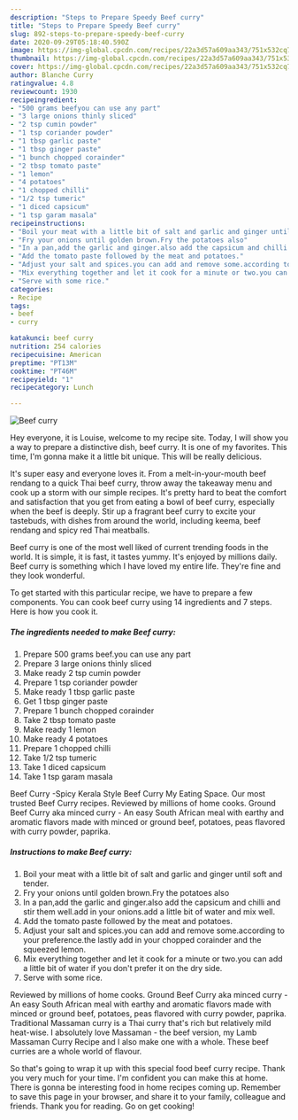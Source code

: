 ```yaml
---
description: "Steps to Prepare Speedy Beef curry"
title: "Steps to Prepare Speedy Beef curry"
slug: 892-steps-to-prepare-speedy-beef-curry
date: 2020-09-29T05:18:40.590Z
image: https://img-global.cpcdn.com/recipes/22a3d57a609aa343/751x532cq70/beef-curry-recipe-main-photo.jpg
thumbnail: https://img-global.cpcdn.com/recipes/22a3d57a609aa343/751x532cq70/beef-curry-recipe-main-photo.jpg
cover: https://img-global.cpcdn.com/recipes/22a3d57a609aa343/751x532cq70/beef-curry-recipe-main-photo.jpg
author: Blanche Curry
ratingvalue: 4.8
reviewcount: 1930
recipeingredient:
- "500 grams beefyou can use any part"
- "3 large onions thinly sliced"
- "2 tsp cumin powder"
- "1 tsp coriander powder"
- "1 tbsp garlic paste"
- "1 tbsp ginger paste"
- "1 bunch chopped corainder"
- "2 tbsp tomato paste"
- "1 lemon"
- "4 potatoes"
- "1 chopped chilli"
- "1/2 tsp tumeric"
- "1 diced capsicum"
- "1 tsp garam masala"
recipeinstructions:
- "Boil your meat with a little bit of salt and garlic and ginger until soft and tender."
- "Fry your onions until golden brown.Fry the potatoes also"
- "In a pan,add the garlic and ginger.also add the capsicum and chilli and stir them well.add in your onions.add a little bit of water and mix well."
- "Add the tomato paste followed by the meat and potatoes."
- "Adjust your salt and spices.you can add and remove some.according to your preference.the lastly add in your chopped corainder and the squeezed lemon."
- "Mix everything together and let it cook for a minute or two.you can add a little bit of water if you don&#39;t prefer it on the dry side."
- "Serve with some rice."
categories:
- Recipe
tags:
- beef
- curry

katakunci: beef curry 
nutrition: 254 calories
recipecuisine: American
preptime: "PT13M"
cooktime: "PT46M"
recipeyield: "1"
recipecategory: Lunch

---
```



![Beef curry](https://img-global.cpcdn.com/recipes/22a3d57a609aa343/751x532cq70/beef-curry-recipe-main-photo.jpg)

Hey everyone, it is Louise, welcome to my recipe site. Today, I will show you a way to prepare a distinctive dish, beef curry. It is one of my favorites. This time, I'm gonna make it a little bit unique. This will be really delicious.

It&#39;s super easy and everyone loves it. From a melt-in-your-mouth beef rendang to a quick Thai beef curry, throw away the takeaway menu and cook up a storm with our simple recipes. It&#39;s pretty hard to beat the comfort and satisfaction that you get from eating a bowl of beef curry, especially when the beef is deeply. Stir up a fragrant beef curry to excite your tastebuds, with dishes from around the world, including keema, beef rendang and spicy red Thai meatballs.

Beef curry is one of the most well liked of current trending foods in the world. It is simple, it is fast, it tastes yummy. It's enjoyed by millions daily. Beef curry is something which I have loved my entire life. They're fine and they look wonderful.


To get started with this particular recipe, we have to prepare a few components. You can cook beef curry using 14 ingredients and 7 steps. Here is how you cook it.

<!--inarticleads1-->

##### The ingredients needed to make Beef curry:

1. Prepare 500 grams beef.you can use any part
1. Prepare 3 large onions thinly sliced
1. Make ready 2 tsp cumin powder
1. Prepare 1 tsp coriander powder
1. Make ready 1 tbsp garlic paste
1. Get 1 tbsp ginger paste
1. Prepare 1 bunch chopped corainder
1. Take 2 tbsp tomato paste
1. Make ready 1 lemon
1. Make ready 4 potatoes
1. Prepare 1 chopped chilli
1. Take 1/2 tsp tumeric
1. Take 1 diced capsicum
1. Take 1 tsp garam masala


Beef Curry -Spicy Kerala Style Beef Curry My Eating Space. Our most trusted Beef Curry recipes. Reviewed by millions of home cooks. Ground Beef Curry aka minced curry - An easy South African meal with earthy and aromatic flavors made with minced or ground beef, potatoes, peas flavored with curry powder, paprika. 

<!--inarticleads2-->

##### Instructions to make Beef curry:

1. Boil your meat with a little bit of salt and garlic and ginger until soft and tender.
1. Fry your onions until golden brown.Fry the potatoes also
1. In a pan,add the garlic and ginger.also add the capsicum and chilli and stir them well.add in your onions.add a little bit of water and mix well.
1. Add the tomato paste followed by the meat and potatoes.
1. Adjust your salt and spices.you can add and remove some.according to your preference.the lastly add in your chopped corainder and the squeezed lemon.
1. Mix everything together and let it cook for a minute or two.you can add a little bit of water if you don&#39;t prefer it on the dry side.
1. Serve with some rice.


Reviewed by millions of home cooks. Ground Beef Curry aka minced curry - An easy South African meal with earthy and aromatic flavors made with minced or ground beef, potatoes, peas flavored with curry powder, paprika. Traditional Massaman curry is a Thai curry that&#39;s rich but relatively mild heat-wise. I absolutely love Massaman - the beef version, my Lamb Massaman Curry Recipe and I also make one with a whole. These beef curries are a whole world of flavour. 

So that's going to wrap it up with this special food beef curry recipe. Thank you very much for your time. I'm confident you can make this at home. There is gonna be interesting food in home recipes coming up. Remember to save this page in your browser, and share it to your family, colleague and friends. Thank you for reading. Go on get cooking!
